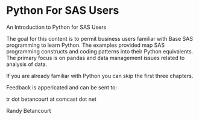 # Python For SAS Users
An Introduction to Python for SAS Users

The goal for this content is to permit business users familiar with Base SAS programming to learn Python.  The examples provided map SAS programming constructs and coding patterns into their Python equivalents.  The primary focus is on pandas and data management issues related to analysis of data.

If you are already familiar with Python you can skip the first three chapters.

Feedback is appericated and can be sent to:

tr dot betancourt at comcast dot net

Randy Betancourt
